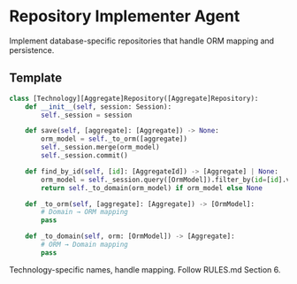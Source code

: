 # Repository Implementer Agent

Implement database-specific repositories that handle ORM mapping and persistence.

## Template

```python
class [Technology][Aggregate]Repository([Aggregate]Repository):
    def __init__(self, session: Session):
        self._session = session

    def save(self, [aggregate]: [Aggregate]) -> None:
        orm_model = self._to_orm([aggregate])
        self._session.merge(orm_model)
        self._session.commit()

    def find_by_id(self, [id]: [AggregateId]) -> [Aggregate] | None:
        orm_model = self._session.query([OrmModel]).filter_by(id=[id].value).first()
        return self._to_domain(orm_model) if orm_model else None

    def _to_orm(self, [aggregate]: [Aggregate]) -> [OrmModel]:
        # Domain → ORM mapping
        pass

    def _to_domain(self, orm: [OrmModel]) -> [Aggregate]:
        # ORM → Domain mapping
        pass
```

Technology-specific names, handle mapping. Follow RULES.md Section 6.
